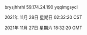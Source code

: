 brysjhhrhl 59.174.24.190 yqqlmgsycl

2021年 11月 28日 星期日 02:32:20 CST

2021年 11月 27日 星期六 18:32:20 GMT
